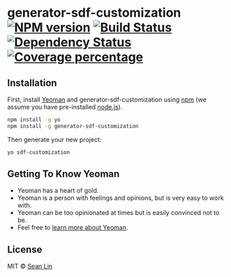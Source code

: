# generator-sdf-customization [![NPM version][npm-image]][npm-url] [![Build Status][travis-image]][travis-url] [![Dependency Status][daviddm-image]][daviddm-url] [![Coverage percentage][coveralls-image]][coveralls-url]
> 

## Installation

First, install [Yeoman](http://yeoman.io) and generator-sdf-customization using [npm](https://www.npmjs.com/) (we assume you have pre-installed [node.js](https://nodejs.org/)).

```bash
npm install -g yo
npm install -g generator-sdf-customization
```

Then generate your new project:

```bash
yo sdf-customization
```

## Getting To Know Yeoman

 * Yeoman has a heart of gold.
 * Yeoman is a person with feelings and opinions, but is very easy to work with.
 * Yeoman can be too opinionated at times but is easily convinced not to be.
 * Feel free to [learn more about Yeoman](http://yeoman.io/).

## License

MIT © [Sean Lin]()


[npm-image]: https://badge.fury.io/js/generator-sdf-customization.svg
[npm-url]: https://npmjs.org/package/generator-sdf-customization
[travis-image]: https://travis-ci.org/seanlin816/generator-sdf-customization.svg?branch=master
[travis-url]: https://travis-ci.org/seanlin816/generator-sdf-customization
[daviddm-image]: https://david-dm.org/seanlin816/generator-sdf-customization.svg?theme=shields.io
[daviddm-url]: https://david-dm.org/seanlin816/generator-sdf-customization
[coveralls-image]: https://coveralls.io/repos/seanlin816/generator-sdf-customization/badge.svg
[coveralls-url]: https://coveralls.io/r/seanlin816/generator-sdf-customization
